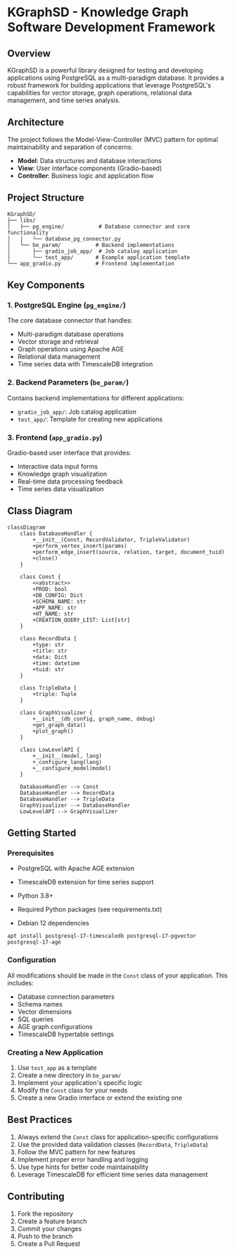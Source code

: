 # KGraphSD - Knowledge Graph Software Development Framework

## Overview
KGraphSD is a powerful library designed for testing and developing applications using PostgreSQL as a multi-paradigm database. It provides a robust framework for building applications that leverage PostgreSQL's capabilities for vector storage, graph operations, relational data management, and time series analysis.

## Architecture
The project follows the Model-View-Controller (MVC) pattern for optimal maintainability and separation of concerns:

- **Model**: Data structures and database interactions
- **View**: User interface components (Gradio-based)
- **Controller**: Business logic and application flow

## Project Structure

```
KGraphSD/
├── libs/
│   ├── pg_engine/           # Database connector and core functionality
│   │   └── database_pg_connector.py
│   └── be_param/           # Backend implementations
│       ├── gradio_job_app/  # Job catalog application
│       └── test_app/       # Example application template
└── app_gradio.py           # Frontend implementation
```

## Key Components

### 1. PostgreSQL Engine (`pg_engine/`)
The core database connector that handles:
- Multi-paradigm database operations
- Vector storage and retrieval
- Graph operations using Apache AGE
- Relational data management
- Time series data with TimescaleDB integration

### 2. Backend Parameters (`be_param/`)
Contains backend implementations for different applications:
- `gradio_job_app/`: Job catalog application
- `test_app/`: Template for creating new applications

### 3. Frontend (`app_gradio.py`)
Gradio-based user interface that provides:
- Interactive data input forms
- Knowledge graph visualization
- Real-time data processing feedback
- Time series data visualization

## Class Diagram

```mermaid
classDiagram
    class DatabaseHandler {
        +__init__(Const, RecordValidator, TripleValidator)
        +perform_vertex_insert(params)
        +perform_edge_insert(source, relation, target, document_tuid)
        +close()
    }
    
    class Const {
        <<abstract>>
        +PROD: bool
        +DB_CONFIG: Dict
        +SCHEMA_NAME: str
        +APP_NAME: str
        +HT_NAME: str
        +CREATION_QUERY_LIST: List[str]
    }
    
    class RecordData {
        +type: str
        +title: str
        +data: Dict
        +time: datetime
        +tuid: str
    }
    
    class TripleData {
        +triple: Tuple
    }
    
    class GraphVisualizer {
        +__init__(db_config, graph_name, debug)
        +get_graph_data()
        +plot_graph()
    }
    
    class LowLevelAPI {
        +__init__(model, lang)
        +_configure_lang(lang)
        +__configure_model(model)
    }
    
    DatabaseHandler --> Const
    DatabaseHandler --> RecordData
    DatabaseHandler --> TripleData
    GraphVisualizer --> DatabaseHandler
    LowLevelAPI --> GraphVisualizer
```

## Getting Started

### Prerequisites
- PostgreSQL with Apache AGE extension
- TimescaleDB extension for time series support
- Python 3.8+
- Required Python packages (see requirements.txt)

- Debian 12 dependencies 
```
apt install postgresql-17-timescaledb postgresql-17-pgvector postgresql-17-age
```


### Configuration
All modifications should be made in the `Const` class of your application. This includes:
- Database connection parameters
- Schema names
- Vector dimensions
- SQL queries
- AGE graph configurations
- TimescaleDB hypertable settings

### Creating a New Application
1. Use `test_app` as a template
2. Create a new directory in `be_param/`
3. Implement your application's specific logic
4. Modify the `Const` class for your needs
5. Create a new Gradio interface or extend the existing one

## Best Practices
1. Always extend the `Const` class for application-specific configurations
2. Use the provided data validation classes (`RecordData`, `TripleData`)
3. Follow the MVC pattern for new features
4. Implement proper error handling and logging
5. Use type hints for better code maintainability
6. Leverage TimescaleDB for efficient time series data management

## Contributing
1. Fork the repository
2. Create a feature branch
3. Commit your changes
4. Push to the branch
5. Create a Pull Request

